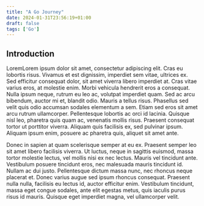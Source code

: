```yaml
---
title: "A Go Journey"
date: 2024-01-31T23:56:19+01:00
draft: false
tags: ['Go']
---
```


## Introduction


LoremLorem ipsum dolor sit amet, consectetur adipiscing elit. Cras eu lobortis risus. Vivamus et est dignissim, imperdiet sem vitae, ultrices ex. Sed efficitur consequat dolor, sit amet viverra libero imperdiet at. Cras vitae varius eros, at molestie enim. Morbi vehicula hendrerit eros a consequat. Nulla ipsum neque, rutrum eu leo ac, volutpat imperdiet quam. Sed ac arcu bibendum, auctor mi et, blandit odio. Mauris a tellus risus. Phasellus sed velit quis odio accumsan sodales elementum a sem. Etiam sed eros sit amet arcu rutrum ullamcorper. Pellentesque lobortis ac orci id lacinia. Quisque nisl leo, pharetra quis quam ac, venenatis mollis risus. Praesent consequat tortor ut porttitor viverra. Aliquam quis facilisis ex, sed pulvinar ipsum. Aliquam ipsum enim, posuere ac pharetra quis, aliquet sit amet ante.

Donec in sapien at quam scelerisque semper at eu ex. Praesent semper leo sit amet libero facilisis viverra. Ut luctus, neque in sagittis euismod, massa tortor molestie lectus, vel mollis nisi ex nec lectus. Mauris vel tincidunt ante. Vestibulum posuere tincidunt eros, nec malesuada mauris tincidunt id. Nullam ac dui justo. Pellentesque dictum massa nunc, nec rhoncus neque placerat et. Donec varius augue sed ipsum rhoncus consequat. Praesent nulla nulla, facilisis eu lectus id, auctor efficitur enim. Vestibulum tincidunt, massa eget congue sodales, ante elit egestas metus, quis iaculis purus risus id mauris. Quisque eget imperdiet magna, vel ullamcorper velit. 
